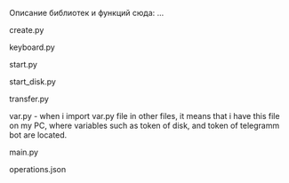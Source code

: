 Описание библиотек и функций сюда: ...

create.py

keyboard.py

start.py

start_disk.py

transfer.py

var.py - 
    when i import var.py file in other files,
    it means that i have this file on my PC,
    where variables such as token of disk,
    and token of telegramm bot are loсated.

main.py

operations.json
